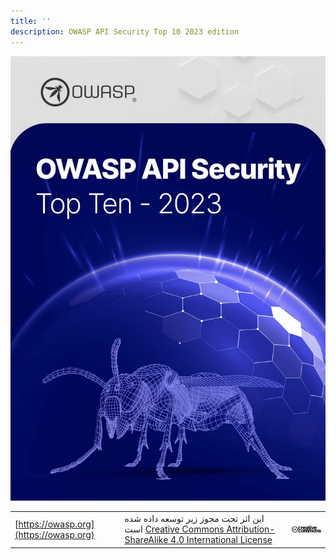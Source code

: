```yaml
---
title: ''
description: OWASP API Security Top 10 2023 edition
---
```


![OWASP LOGO](images/cover.jpg)

| | | |
| - | - | - |
| [https://owasp.org](https://owasp.org) | این اثر تحت مجوز زیر توسعه داده شده است [Creative Commons Attribution-ShareAlike 4.0 International License][1] | ![Creative Commons License Logo](images/front-cc.png) |

[1]: http://creativecommons.org/licenses/by-sa/4.0/